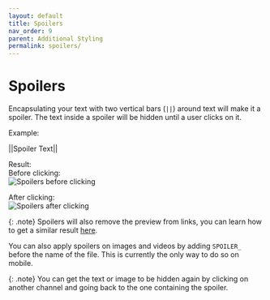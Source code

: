 ```yaml
---
layout: default
title: Spoilers
nav_order: 9
parent: Additional Styling
permalink: spoilers/
---
```


# Spoilers

Encapsulating your text with two vertical bars (`||`) around text will make it a spoiler. The text inside a spoiler will be hidden until a user clicks on it.

Example:

||Spoiler Text||

Result:  
Before clicking:  
![Spoilers before clicking](/discord/assets/spoiler-pre-click.png)

After clicking:  
![Spoilers after clicking](/discord/assets/spoiler-after-click.png)

{: .note}
Spoilers will also remove the preview from links, you can learn how to get a similar result [here](/discord/remove-embeds).

You can also apply spoilers on images and videos by adding `SPOILER_` before the name of the file. This is currently the only way to do so on mobile.

{: .note}
You can get the text or image to be hidden again by clicking on another channel and going back to the one containing the spoiler.